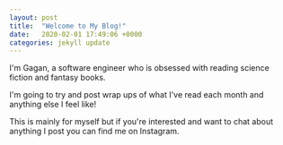 ```yaml
---
layout: post
title:  "Welcome to My Blog!"
date:   2020-02-01 17:49:06 +0000
categories: jekyll update
---
```


I'm Gagan, a software engineer who is obsessed with reading science fiction and fantasy books.

I'm going to try and post wrap ups of what I've read each month and anything else I feel like!

This is mainly for myself but if you're interested and want to chat about anything I post you can find me on Instagram.